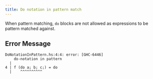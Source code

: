 ```yaml
---
title: Do notation in pattern match
---
```


When pattern matching, `do` blocks are not allowed as expressions to be pattern matched against.

## Error Message
```
DoNotationInPattern.hs:4:4: error: [GHC-6446]
    do-notation in pattern
  |
4 | f (do a; b; c;) = do
  |    ^^^^^^^^^^
```
